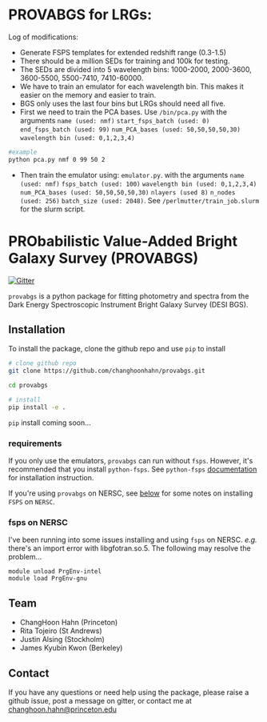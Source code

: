 # PROVABGS for LRGs: 
Log of modifications:
- Generate FSPS templates for extended redshift range (0.3-1.5)
- There should be a million SEDs for training and 100k for testing. 
- The SEDs are divided into 5 wavelength bins: 1000-2000, 2000-3600, 3600-5500, 5500-7410, 7410-60000. 
- We have to train an emulator for each wavelength bin. This makes it easier on the memory and easier to train.
- BGS only uses the last four bins but LRGs should need all five.
- First we need to train the PCA bases. Use `/bin/pca.py` with the arguments  `name (used: nmf)` `start_fsps_batch (used: 0)` `end_fsps_batch (used: 99)` `num_PCA_bases (used: 50,50,50,50,30)` `wavelength bin (used: 0,1,2,3,4)`
```bash
#example
python pca.py nmf 0 99 50 2
```
- Then train the emulator using: `emulator.py`. with the arguments `name (used: nmf)` `fsps_batch (used: 100)` `wavelength bin (used: 0,1,2,3,4)` `num_PCA_bases (used: 50,50,50,50,30)` `nlayers (used 8)` `n_nodes (used: 256)` `batch_size (used: 2048)`. See `/perlmutter/train_job.slurm` for the slurm script.

# PRObabilistic Value-Added Bright Galaxy Survey (PROVABGS)
[![Gitter](https://badges.gitter.im/provabgs/provabgs.svg)](https://gitter.im/provabgs/provabgs?utm_source=badge&utm_medium=badge&utm_campaign=pr-badge)

`provabgs` is a python package for fitting photometry and spectra from the Dark
Energy Spectroscopic Instrument Bright Galaxy Survey (DESI BGS). 

## Installation
To install the package, clone the github repo and use `pip` to install  
```bash
# clone github repo 
git clone https://github.com/changhoonhahn/provabgs.git

cd provabgs

# install 
pip install -e . 
```

`pip` install coming soon...

### requirements
If you only use the emulators, `provabgs` can run without `fsps`. However, it's
recommended that you install `python-fsps`. See `python-fsps`
[documentation](https://python-fsps.readthedocs.io/en/latest/) for installation
instruction. 

If you're using `provabgs` on NERSC, see [below](#fsps-on-nersc) for 
some notes on installing `FSPS` on `NERSC`.

### fsps on NERSC
I've been running into some issues installing and using `fsps` on NERSC. *e.g.*
there's an import error with libgfotran.so.5. The following may resolve the problem... 
```
module unload PrgEnv-intel
module load PrgEnv-gnu

```

## Team
- ChangHoon Hahn (Princeton)
- Rita Tojeiro (St Andrews)
- Justin Alsing (Stockholm) 
- James Kyubin Kwon (Berkeley) 


## Contact
If you have any questions or need help using the package, please raise a github issue, post a message on gitter, or contact me at changhoon.hahn@princeton.edu
